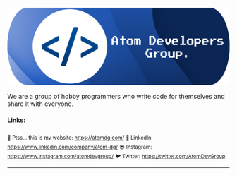 ![banner](https://github.com/atom-dg/.github/blob/main/banner_atom_banner.png)

We are a group of hobby programmers who write code for themselves and share it with everyone.

#### Links:

<sub>🤫 Ptss... this is my website: https://atomdg.com/</sub>
<sub>📢 LinkedIn: https://www.linkedin.com/company/atom-dg/</sub>
<sub>😎 Instagram: https://www.instagram.com/atomdevgroup/</sub>
<sub>🐦 Twitter: https://twitter.com/AtomDevGroup</sub>

---
